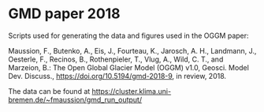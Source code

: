 # GMD paper 2018

Scripts used for generating the data and figures used in the OGGM paper: 

Maussion, F., Butenko, A., Eis, J., Fourteau, K., Jarosch, A. H., 
Landmann, J., Oesterle, F., Recinos, B., Rothenpieler, T., 
Vlug, A., Wild, C. T., and Marzeion, B.: The Open Global Glacier Model 
(OGGM) v1.0, Geosci. Model Dev. Discuss., 
https://doi.org/10.5194/gmd-2018-9, in review, 2018. 

The data can be found at https://cluster.klima.uni-bremen.de/~fmaussion/gmd_run_output/
